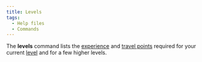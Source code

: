 ```yaml
---
title: Levels
tags:
  - Help files
  - Commands
---
```

The **levels** command lists the [experience](experience "wikilink") and
[travel points](travel_points "wikilink") required for your current
[level](level "wikilink") and for a few higher levels.
 